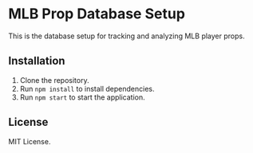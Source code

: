 # MLB Prop Database Setup

This is the database setup for tracking and analyzing MLB player props.

## Installation

1. Clone the repository.
2. Run `npm install` to install dependencies.
3. Run `npm start` to start the application.

## License

MIT License.
